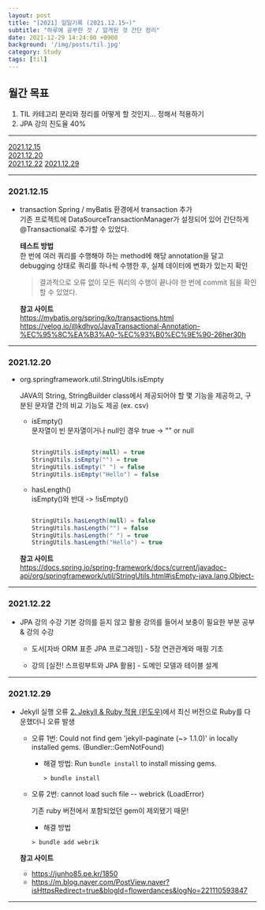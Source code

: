 ```yaml
---
layout: post
title: "[2021] 일일기록 (2021.12.15~)"
subtitle: "하루에 공부한 것 / 알게된 것 간단 정리"
date: 2021-12-29 14:24:00 +0900
background: '/img/posts/til.jpg'
category: Study
tags: [til]
---
```


## 월간 목표
1. TIL 카테고리 분리와 정리를 어떻게 할 것인지... 정해서 적용하기
2. JPA 강의 진도율 40%

*****

<a href="#id211215">2021.12.15</a>   
<a href="#id211220">2021.12.20</a>   
<a href="#id211222">2021.12.22</a>
<a href="#id211229">2021.12.29</a> 

*****

<h3 id="id211215">2021.12.15</h3>

* transaction 
  Spring / myBatis 환경에서 transaction 추가   
  기존 프로젝트에 DataSourceTransactionManager가 설정되어 있어 간단하게 @Transactional로 추가할 수 있었다.

  **테스트 방법**   
    한 번에 여러 쿼리를 수행해야 하는 method에 해당 annotation을 달고 debugging 상태로 쿼리를 하나씩 수행한 후, 실제 데이터에 변화가 있는지 확인
    > 결과적으로 오류 없이 모든 쿼리의 수행이 끝나야 한 번에 commit 됨을 확인할 수 있었다.
    
  **참고 사이트**   
  <a href="https://mybatis.org/spring/ko/transactions.html">https://mybatis.org/spring/ko/transactions.html</a>   
  <a href="https://velog.io/@kdhyo/JavaTransactional-Annotation-%EC%95%8C%EA%B3%A0-%EC%93%B0%EC%9E%90-26her30h">https://velog.io/@kdhyo/JavaTransactional-Annotation-%EC%95%8C%EA%B3%A0-%EC%93%B0%EC%9E%90-26her30h</a>
    
  
*****

<h3 id="id211220">2021.12.20</h3>

* org.springframework.util.StringUtils.isEmpty

  JAVA의 String, StringBuilder class에서 제공되어야 할 몇 기능을 제공하고, 구분된 문자열 간의 비교 기능도 제공 (ex. csv)

  * isEmpty()   
    문자열이 빈 문자열이거나 null인 경우 true -> "" or null

    ``` java

    StringUtils.isEmpty(null) = true
    StringUtils.isEmpty("") = true
    StringUtils.isEmpty(" ") = false
    StringUtils.isEmpty("Hello") = false

    ```

  * hasLength()   
    isEmpty()와 반대 -> !isEmpty()

    ``` java

    StringUtils.hasLength(null) = false
    StringUtils.hasLength("") = false
    StringUtils.hasLength(" ") = true
    StringUtils.hasLength("Hello") = true

    ```

  **참고 사이트**   
  <a href= "https://docs.spring.io/spring-framework/docs/current/javadoc-api/org/springframework/util/StringUtils.html#isEmpty-java.lang.Object-">https://docs.spring.io/spring-framework/docs/current/javadoc-api/org/springframework/util/StringUtils.html#isEmpty-java.lang.Object-</a>

*****

<h3 id="id211222">2021.12.22</h3>

* JPA 강의 수강
  기본 강의를 듣지 않고 활용 강의를 들어서 보충이 필요한 부분 공부 & 강의 수강
  
  * 도서[자바 ORM 표준 JPA 프로그래밍] - 5장 연관관계와 매핑 기초
  
  * 강의 [실전! 스프링부트와 JPA 활용] - 도메인 모델과 테이블 설계
*****

<h3 id="id211229">2021.12.29</h3>

* Jekyll 실행 오류
  <a href="https://chaelin1211.github.io/study/2021/02/11/jekyll-and-ruby.html">2. Jekyll & Ruby 적용 (윈도우)</a>에서 최신 버전으로 Ruby를 다운했더니 오류 발생
  * 오류 1번: Could not find gem 'jekyll-paginate (~> 1.1.0)' in locally installed gems. (Bundler::GemNotFound)   
    * 해결 방법: Run `bundle install` to install missing gems.
    
      ```
      > bundle install
      ```
      
  * 오류 2번: cannot load such file -- webrick (LoadError)
    
    기존 ruby 버전에서 포함되었던 gem이 제외됐기 때문!
    
    * 해결 방법
    
    ```
    > bundle add webrik
    ```
    
  **참고 사이트**   
  * <a href= "https://junho85.pe.kr/1850">https://junho85.pe.kr/1850</a>
  * <a href= "https://m.blog.naver.com/PostView.naver?isHttpsRedirect=true&blogId=flowerdances&logNo=221110593847">https://m.blog.naver.com/PostView.naver?isHttpsRedirect=true&blogId=flowerdances&logNo=221110593847</a>

*****
